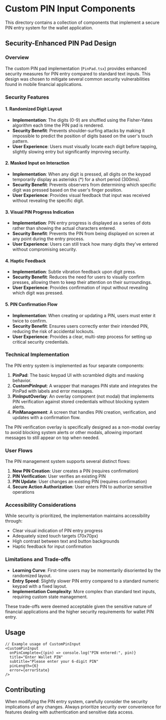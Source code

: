 # Custom PIN Input Components

This directory contains a collection of components that implement a secure PIN entry system for the wallet application.

## Security-Enhanced PIN Pad Design

### Overview

The custom PIN pad implementation (`PinPad.tsx`) provides enhanced security measures for PIN entry compared to standard text inputs. This design was chosen to mitigate several common security vulnerabilities found in mobile financial applications.

### Security Features

#### 1. Randomized Digit Layout

- **Implementation**: The digits (0-9) are shuffled using the Fisher-Yates algorithm each time the PIN pad is rendered.
- **Security Benefit**: Prevents shoulder-surfing attacks by making it impossible to predict the position of digits based on the user's touch pattern.
- **User Experience**: Users must visually locate each digit before tapping, slightly slowing entry but significantly improving security.

#### 2. Masked Input on Interaction

- **Implementation**: When any digit is pressed, all digits on the keypad temporarily display as asterisks (*) for a short period (300ms).
- **Security Benefit**: Prevents observers from determining which specific digit was pressed based on the user's finger position.
- **User Experience**: Provides visual feedback that input was received without revealing the specific digit.

#### 3. Visual PIN Progress Indication

- **Implementation**: PIN entry progress is displayed as a series of dots rather than showing the actual characters entered.
- **Security Benefit**: Prevents the PIN from being displayed on screen at any point during the entry process.
- **User Experience**: Users can still track how many digits they've entered without compromising security.

#### 4. Haptic Feedback

- **Implementation**: Subtle vibration feedback upon digit press.
- **Security Benefit**: Reduces the need for users to visually confirm presses, allowing them to keep their attention on their surroundings.
- **User Experience**: Provides confirmation of input without revealing which digit was pressed.

#### 5. PIN Confirmation Flow

- **Implementation**: When creating or updating a PIN, users must enter it twice to confirm.
- **Security Benefit**: Ensures users correctly enter their intended PIN, reducing the risk of accidental lockouts.
- **User Experience**: Provides a clear, multi-step process for setting up critical security credentials.

### Technical Implementation

The PIN entry system is implemented as four separate components:

1. **PinPad**: The basic keypad UI with scrambled digits and masking behavior.
2. **CustomPinInput**: A wrapper that manages PIN state and integrates the PinPad with labels and error messages.
3. **PinInputOverlay**: An overlay component (not modal) that implements PIN verification against stored credentials without blocking system alerts.
4. **PinManagement**: A screen that handles PIN creation, verification, and updates with a confirmation flow.

The PIN verification overlay is specifically designed as a non-modal overlay to avoid blocking system alerts or other modals, allowing important messages to still appear on top when needed.

### User Flows

The PIN management system supports several distinct flows:

1. **New PIN Creation**: User creates a PIN (requires confirmation)
2. **PIN Verification**: User verifies an existing PIN
3. **PIN Update**: User changes an existing PIN (requires confirmation)
4. **Secure Action Authorization**: User enters PIN to authorize sensitive operations

### Accessibility Considerations

While security is prioritized, the implementation maintains accessibility through:

- Clear visual indication of PIN entry progress
- Adequately sized touch targets (70x70px)
- High contrast between text and button backgrounds
- Haptic feedback for input confirmation

### Limitations and Trade-offs

- **Learning Curve**: First-time users may be momentarily disoriented by the randomized layout.
- **Entry Speed**: Slightly slower PIN entry compared to a standard numeric keypad with a fixed layout.
- **Implementation Complexity**: More complex than standard text inputs, requiring custom state management.

These trade-offs were deemed acceptable given the sensitive nature of financial applications and the higher security requirements for wallet PIN entry.

## Usage

```tsx
// Example usage of CustomPinInput
<CustomPinInput
  onPinComplete={(pin) => console.log("PIN entered:", pin)}
  title="Enter Wallet PIN"
  subtitle="Please enter your 6-digit PIN"
  pinLength={6}
  error={errorState}
/>
```

## Contributing

When modifying the PIN entry system, carefully consider the security implications of any changes. Always prioritize security over convenience for features dealing with authentication and sensitive data access.

